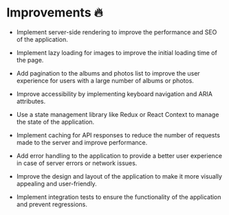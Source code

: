 
# Improvements 🔥

- Implement server-side rendering to improve the performance and SEO of the application.

- Implement lazy loading for images to improve the initial loading time of the page.

- Add pagination to the albums and photos list to improve the user experience for users with a large number of albums or photos.

- Improve accessibility by implementing keyboard navigation and ARIA attributes.

- Use a state management library like Redux or React Context to manage the state of the application.

- Implement caching for API responses to reduce the number of requests made to the server and improve performance.

- Add error handling to the application to provide a better user experience in case of server errors or network issues.

- Improve the design and layout of the application to make it more visually appealing and user-friendly.

- Implement integration tests to ensure the functionality of the application and prevent regressions.

